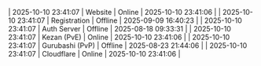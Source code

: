 | 2025-10-10 23:41:07 | Website | Online | 2025-10-10 23:41:06 |
| 2025-10-10 23:41:07 | Registration | Offline | 2025-09-09 16:40:23 |
| 2025-10-10 23:41:07 | Auth Server | Offline | 2025-08-18 09:33:31 |
| 2025-10-10 23:41:07 | Kezan (PvE) | Online | 2025-10-10 23:41:06 |
| 2025-10-10 23:41:07 | Gurubashi (PvP) | Offline | 2025-08-23 21:44:06 |
| 2025-10-10 23:41:07 | Cloudflare | Online | 2025-10-10 23:41:06 |
